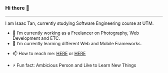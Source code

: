 ### Hi there 👋
_____________________

I am Isaac Tan, currently studying Software Engineering course at UTM.

- 🔭 I’m currently working as a Freelancer on Photography, Web Development and ETC. 
- 🌱 I’m currently learning different Web and Mobile Frameworks. 
<!-- - 👯 I’m looking to collaborate on ... -->
<!-- - 🤔 I’m looking for help with ... -->
<!-- - 💬 Ask me about ... -->
- 📫 How to reach me: <a href = "https://www.linkedin.com/in/isaactanyuhao/">HERE</a> or <a href="mailto:tyhisaac2@graduate.utm.my">HERE</a>
<!-- - 😄 Pronouns: ... -->
- ⚡ Fun fact: Ambicious Person and Like to Learn New Things 



